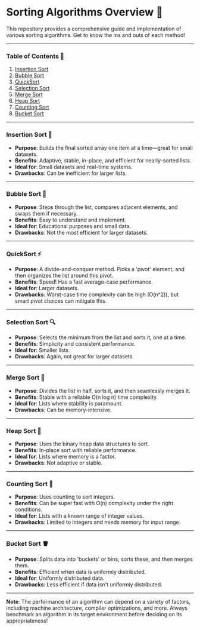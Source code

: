 # Sorting Algorithms Overview 🚀

This repository provides a comprehensive guide and implementation of various sorting algorithms. Get to know the ins and outs of each method!

---

### Table of Contents 📖
1. [Insertion Sort](#insertion-sort)
2. [Bubble Sort](#bubble-sort)
3. [QuickSort](#quicksort)
4. [Selection Sort](#selection-sort)
5. [Merge Sort](#merge-sort)
6. [Heap Sort](#heap-sort)
7. [Counting Sort](#counting-sort)
8. [Bucket Sort](#bucket-sort)

---

### Insertion Sort 🔢
- **Purpose**: Builds the final sorted array one item at a time—great for small datasets.
- **Benefits**: Adaptive, stable, in-place, and efficient for nearly-sorted lists.
- **Ideal for**: Small datasets and real-time systems.
- **Drawbacks**: Can be inefficient for larger lists.

---

### Bubble Sort 🫧
- **Purpose**: Steps through the list, compares adjacent elements, and swaps them if necessary.
- **Benefits**: Easy to understand and implement.
- **Ideal for**: Educational purposes and small data.
- **Drawbacks**: Not the most efficient for larger datasets.

---

### QuickSort ⚡️
- **Purpose**: A divide-and-conquer method. Picks a 'pivot' element, and then organizes the list around this pivot.
- **Benefits**: Speed! Has a fast average-case performance.
- **Ideal for**: Larger datasets.
- **Drawbacks**: Worst-case time complexity can be high (O(n^2)), but smart pivot choices can mitigate this.

---

### Selection Sort 🔍
- **Purpose**: Selects the minimum from the list and sorts it, one at a time.
- **Benefits**: Simplicity and consistent performance.
- **Ideal for**: Smaller lists.
- **Drawbacks**: Again, not great for larger datasets.

---

### Merge Sort 🧩
- **Purpose**: Divides the list in half, sorts it, and then seamlessly merges it.
- **Benefits**: Stable with a reliable O(n log n) time complexity.
- **Ideal for**: Lists where stability is paramount.
- **Drawbacks**: Can be memory-intensive.

---

### Heap Sort 🌳
- **Purpose**: Uses the binary heap data structures to sort.
- **Benefits**: In-place sort with reliable performance.
- **Ideal for**: Lists where memory is a factor.
- **Drawbacks**: Not adaptive or stable.

---

### Counting Sort 🧮
- **Purpose**: Uses counting to sort integers.
- **Benefits**: Can be super fast with O(n) complexity under the right conditions.
- **Ideal for**: Lists with a known range of integer values.
- **Drawbacks**: Limited to integers and needs memory for input range.

---

### Bucket Sort 🪣
- **Purpose**: Splits data into 'buckets' or bins, sorts these, and then merges them.
- **Benefits**: Efficient when data is uniformly distributed.
- **Ideal for**: Uniformly distributed data.
- **Drawbacks**: Less efficient if data isn't uniformly distributed.

---

**Note**: The performance of an algorithm can depend on a variety of factors, including machine architecture, compiler optimizations, and more. Always benchmark an algorithm in its target environment before deciding on its appropriateness!

